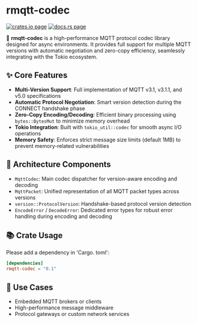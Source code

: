 # rmqtt-codec

[![crates.io page](https://img.shields.io/crates/v/rmqtt-codec.svg)](https://crates.io/crates/rmqtt-codec/0.1.1)
[![docs.rs page](https://docs.rs/rmqtt-codec/badge.svg)](https://docs.rs/rmqtt-codec/0.1.1/rmqtt_codec)


🚀 **rmqtt-codec** is a high-performance MQTT protocol codec library designed for async environments. It provides full 
support for multiple MQTT versions with automatic negotiation and zero-copy efficiency, seamlessly integrating with the Tokio ecosystem.

## ✨ Core Features

- **Multi-Version Support**: Full implementation of MQTT v3.1, v3.1.1, and v5.0 specifications
- **Automatic Protocol Negotiation**: Smart version detection during the CONNECT handshake phase
- **Zero-Copy Encoding/Decoding**: Efficient binary processing using `bytes::BytesMut` to minimize memory overhead
- **Tokio Integration**: Built with `tokio_util::codec` for smooth async I/O operations
- **Memory Safety**: Enforces strict message size limits (default 1MB) to prevent memory-related vulnerabilities

## 🧩 Architecture Components

- `MqttCodec`: Main codec dispatcher for version-aware encoding and decoding
- `MqttPacket`: Unified representation of all MQTT packet types across versions
- `version::ProtocolVersion`: Handshake-based protocol version detection
- `EncodeError` / `DecodeError`: Dedicated error types for robust error handling during encoding and decoding

## 📚 Crate Usage

Please add a dependency in 'Cargo. toml':

```toml
[dependencies]
rmqtt-codec = "0.1"
```

## 🔧 Use Cases

- Embedded MQTT brokers or clients
- High-performance message middleware
- Protocol gateways or custom network services

